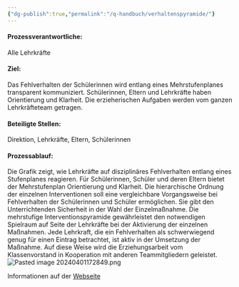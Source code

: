 ```yaml
---
{"dg-publish":true,"permalink":"/q-handbuch/verhaltenspyramide/"}
---
```


#### Prozessverantwortliche:
Alle Lehrkräfte
#### Ziel:
Das Fehlverhalten der Schülerinnen wird entlang eines Mehrstufenplanes transparent kommuniziert. Schülerinnen, Eltern und Lehrkräfte haben Orientierung und Klarheit. Die erzieherischen Aufgaben werden vom ganzen Lehrkräfteteam getragen.
#### Beteiligte Stellen:
Direktion, Lehrkräfte, Eltern, Schülerinnen
#### Prozessablauf:
Die Grafik zeigt, wie Lehrkräfte auf disziplinäres Fehlverhalten entlang eines Stufenplanes reagieren.
Für Schülerinnen, Schüler und deren Eltern bietet der Mehrstufenplan Orientierung und Klarheit.
Die hierarchische Ordnung der einzelnen Interventionen soll eine vergleichbare Vorgangsweise bei Fehlverhalten der Schülerinnen und Schüler ermöglichen. Sie gibt den Unterrichtenden Sicherheit in der Wahl der Einzelmaßnahme.
Die mehrstufige Interventionspyramide gewährleistet den notwendigen Spielraum auf Seite der Lehrkräfte bei der Aktivierung der einzelnen Maßnahmen. Jede Lehrkraft, die ein Fehlverhalten als schwerwiegend genug für einen Eintrag betrachtet, ist aktiv in der Umsetzung der Maßnahme. Auf diese Weise wird die Erziehungsarbeit vom Klassenvorstand in Kooperation mit anderen Teammitgliedern geleistet.
![Pasted image 20240401172849.png](/img/user/Pasted%20image%2020240401172849.png)

Informationen auf der [Webseite](https://www.grg3.at/verhaltenspyramide/)







 

